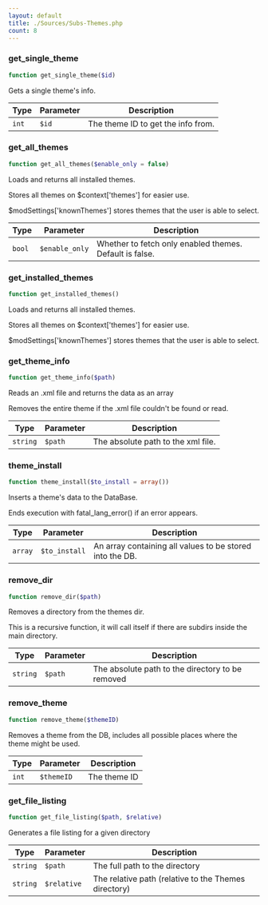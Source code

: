 ```yaml
---
layout: default
title: ./Sources/Subs-Themes.php
count: 8
---
```


### get_single_theme

```php
function get_single_theme($id)
```
Gets a single theme's info.



Type|Parameter|Description
---|---|---
`int`|`$id`|The theme ID to get the info from.

### get_all_themes

```php
function get_all_themes($enable_only = false)
```
Loads and returns all installed themes.

Stores all themes on $context['themes'] for easier use.

$modSettings['knownThemes'] stores themes that the user is able to select.

Type|Parameter|Description
---|---|---
`bool`|`$enable_only`|Whether to fetch only enabled themes. Default is false.

### get_installed_themes

```php
function get_installed_themes()
```
Loads and returns all installed themes.

Stores all themes on $context['themes'] for easier use.

$modSettings['knownThemes'] stores themes that the user is able to select.

### get_theme_info

```php
function get_theme_info($path)
```
Reads an .xml file and returns the data as an array

Removes the entire theme if the .xml file couldn't be found or read.

Type|Parameter|Description
---|---|---
`string`|`$path`|The absolute path to the xml file.

### theme_install

```php
function theme_install($to_install = array())
```
Inserts a theme's data to the DataBase.

Ends execution with fatal_lang_error() if an error appears.

Type|Parameter|Description
---|---|---
`array`|`$to_install`|An array containing all values to be stored into the DB.

### remove_dir

```php
function remove_dir($path)
```
Removes a directory from the themes dir.

This is a recursive function, it will call itself if there are subdirs inside the main directory.

Type|Parameter|Description
---|---|---
`string`|`$path`|The absolute path to the directory to be removed

### remove_theme

```php
function remove_theme($themeID)
```
Removes a theme from the DB, includes all possible places where the theme might be used.



Type|Parameter|Description
---|---|---
`int`|`$themeID`|The theme ID

### get_file_listing

```php
function get_file_listing($path, $relative)
```
Generates a file listing for a given directory



Type|Parameter|Description
---|---|---
`string`|`$path`|The full path to the directory
`string`|`$relative`|The relative path (relative to the Themes directory)

